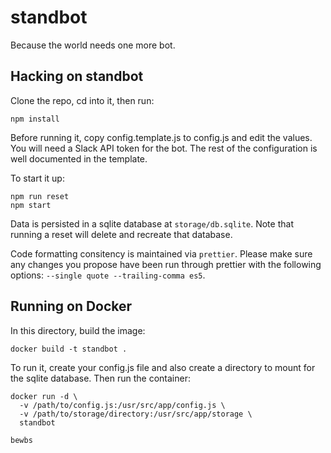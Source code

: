# standbot

Because the world needs one more bot.

## Hacking on standbot

Clone the repo, cd into it, then run:

```
npm install
```

Before running it, copy config.template.js to config.js and edit the values. You will need a Slack API token for the bot. The rest of the configuration is well documented in the template.

To start it up:

```
npm run reset
npm start
```

Data is persisted in a sqlite database at `storage/db.sqlite`. Note that running a reset will delete and recreate that database.

Code formatting consitency is maintained via `prettier`. Please make sure any changes you propose have been run through prettier with the following options: `--single quote --trailing-comma es5`.

## Running on Docker

In this directory, build the image:

```
docker build -t standbot .
```

To run it, create your config.js file and also create a directory to mount for the sqlite database. Then run the container:

```
docker run -d \
  -v /path/to/config.js:/usr/src/app/config.js \
  -v /path/to/storage/directory:/usr/src/app/storage \
  standbot
```

```
bewbs
```
